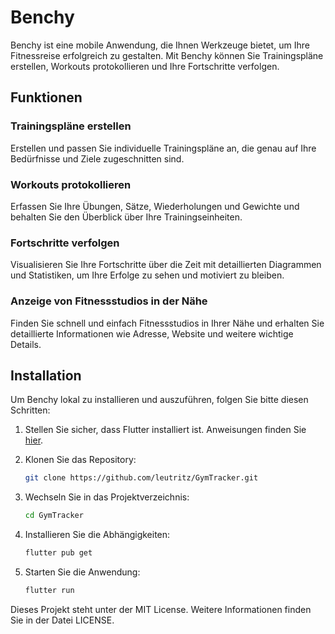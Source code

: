 # Benchy

Benchy ist eine mobile Anwendung, die Ihnen Werkzeuge bietet, um Ihre Fitnessreise erfolgreich zu gestalten. Mit Benchy können Sie Trainingspläne erstellen, Workouts protokollieren und Ihre Fortschritte verfolgen.

## Funktionen

### Trainingspläne erstellen
Erstellen und passen Sie individuelle Trainingspläne an, die genau auf Ihre Bedürfnisse und Ziele zugeschnitten sind.

### Workouts protokollieren
Erfassen Sie Ihre Übungen, Sätze, Wiederholungen und Gewichte und behalten Sie den Überblick über Ihre Trainingseinheiten.

### Fortschritte verfolgen
Visualisieren Sie Ihre Fortschritte über die Zeit mit detaillierten Diagrammen und Statistiken, um Ihre Erfolge zu sehen und motiviert zu bleiben.

### Anzeige von Fitnessstudios in der Nähe
Finden Sie schnell und einfach Fitnessstudios in Ihrer Nähe und erhalten Sie detaillierte Informationen wie Adresse, Website und weitere wichtige Details.


## Installation

Um Benchy lokal zu installieren und auszuführen, folgen Sie bitte diesen Schritten:

1. Stellen Sie sicher, dass Flutter installiert ist. Anweisungen finden Sie [hier](https://flutter.dev/docs/get-started/install).

2. Klonen Sie das Repository:
   ```bash
   git clone https://github.com/leutritz/GymTracker.git
   ```

3. Wechseln Sie in das Projektverzeichnis:
   ```bash
   cd GymTracker
   ```

4. Installieren Sie die Abhängigkeiten:
    ```bash
    flutter pub get
    ```

5. Starten Sie die Anwendung:
    ```bash
    flutter run
    ```

Dieses Projekt steht unter der MIT License. Weitere Informationen finden Sie in der Datei LICENSE.  
  
